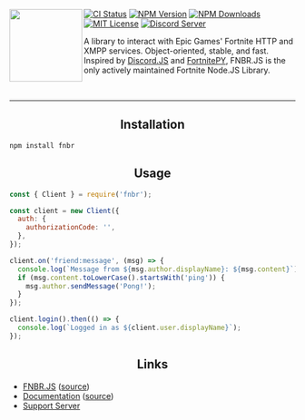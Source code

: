<a href="https://fnbr.js.org"><img align="left" src="https://fnbr.js.org/static/logo-square.png" height=128 width=128 /></a>

[![CI Status](https://github.com/fnbrjs/fnbr.js/actions/workflows/node.js.yml/badge.svg)](https://github.com/fnbrjs/fnbr.js/actions/workflows/node.js.yml)
[![NPM Version](https://img.shields.io/npm/v/fnbr.svg)](https://npmjs.com/package/fnbr)
[![NPM Downloads](https://img.shields.io/npm/dm/fnbr.svg)](https://npmjs.com/package/fnbr)
[![MIT License](https://img.shields.io/npm/l/fnbr.svg)](https://github.com/fnbrjs/fnbr.js/blob/master/LICENSE)
[![Discord Server](https://discord.com/api/guilds/522121965952303105/widget.png)](https://discord.gg/u76QKTBRbf)

A library to interact with Epic Games' Fortnite HTTP and XMPP services. Object-oriented, stable, and fast. Inspired by [Discord.JS](https://github.com/discordjs/discord.js) and [FortnitePY](https://github.com/Terbau/fortnitepy), FNBR.JS is the only actively maintained Fortnite Node.JS Library.

<br />
<hr />

<h2 align=center>Installation</h2>

```
npm install fnbr
```

<h2 align=center>Usage</h2>
 
```javascript
const { Client } = require('fnbr');

const client = new Client({
  auth: {
    authorizationCode: '',
  },
});

client.on('friend:message', (msg) => {
  console.log(`Message from ${msg.author.displayName}: ${msg.content}`);
  if (msg.content.toLowerCase().startsWith('ping')) {
    msg.author.sendMessage('Pong!');
  }
});

client.login().then(() => {
  console.log(`Logged in as ${client.user.displayName}`);
});
```

<h2 align=center>Links</h2>

- [FNBR.JS](https://npmjs.com/package/fnbr) ([source](https://github.com/fnbrjs/fnbr.js))
- [Documentation](https://fnbr.js.org) ([source](https://github.com/fnbrjs/docs))
- [Support Server](https://discord.gg/u76QKTBRbf)
